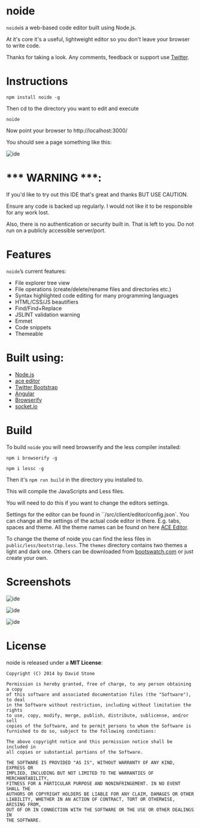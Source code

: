 
noide
====

`noide`is a web-based code editor built using Node.js.

At it's core it's a useful, lightweight editor so you don't leave your browser to write code.

Thanks for taking a look. Any comments, feedback or support use [Twitter](https://twitter.com/node_ide).


Instructions
============

`npm install noide -g`

Then cd to the directory you want to edit and execute

`noide`

Now point your browser to http://localhost:3000/

You should see a page something like this:

![ide](https://raw.github.com/davidjamesstone/noide/gh-pages/images/1.jpg "IDE")


*** WARNING ***:
================
If you'd like to try out this IDE that's great and thanks BUT USE CAUTION.

Ensure any code is backed up regularly.
I would not like it to be responsible for any work lost.

Also, there is no authentication or security built in. That is left to you. Do not run on a publicly accessible server/port.


Features
========

`noide`’s current features:

- File explorer tree view
- File operations (create/delete/rename files and directories etc.)
- Syntax highlighted code editing for many programming languages
- HTML/CSS/JS beautifiers
- Find/Find+Replace
- JSLINT validation warning
- Emmet
- Code snippets
- Themeable

Built using:
============

- [Node.js](https://github.com/joyent/node)
- [ace editor](https://github.com/ajaxorg/ace)
- [Twitter Bootstrap](https://github.com/twbs/bootstrap)
- [Angular](https://github.com/angular/angular.js)
- [Browserify](https://github.com/substack/node-browserify)
- [socket.io](https://github.com/LearnBoost/socket.io)


Build
=====

To build `noide` you will need browserify and the less compiler installed:

`npm i browserify -g`

`npm i lessc -g`

Then it's `npm run build` in the directory you installed to.

This will compile the JavaScripts and Less files.

You will need to do this if you want to change the editors settings.

Settings for the editor can be found in ``/src/client/editor/config.json`.
You can change all the settings of the actual code editor in there. E.g. tabs, spaces and theme.
All the theme names can be found on here [ACE Editor](http://ace.c9.io/build/kitchen-sink.html).

To change the theme of noide you can find the less files in `public/less/bootstrap.less`.
The `themes` directory contains two themes a light and dark one. Others can be downloaded
from [bootswatch.com](http://bootswatch.com/) or just create your own.


Screenshots
===========

![ide](https://raw.github.com/davidjamesstone/noide/gh-pages/images/2.jpg "File System Editor Features")

![ide](https://raw.github.com/davidjamesstone/noide/gh-pages/images/3.jpg "Keyboard Shortcuts")

![ide](https://raw.github.com/davidjamesstone/noide/gh-pages/images/4.jpg "Alternative themes")

License
=======

noide is released under a **MIT License**:

    Copyright (C) 2014 by David Stone

    Permission is hereby granted, free of charge, to any person obtaining a copy
    of this software and associated documentation files (the "Software"), to deal
    in the Software without restriction, including without limitation the rights
    to use, copy, modify, merge, publish, distribute, sublicense, and/or sell
    copies of the Software, and to permit persons to whom the Software is
    furnished to do so, subject to the following conditions:

    The above copyright notice and this permission notice shall be included in
    all copies or substantial portions of the Software.

    THE SOFTWARE IS PROVIDED "AS IS", WITHOUT WARRANTY OF ANY KIND, EXPRESS OR
    IMPLIED, INCLUDING BUT NOT LIMITED TO THE WARRANTIES OF MERCHANTABILITY,
    FITNESS FOR A PARTICULAR PURPOSE AND NONINFRINGEMENT. IN NO EVENT SHALL THE
    AUTHORS OR COPYRIGHT HOLDERS BE LIABLE FOR ANY CLAIM, DAMAGES OR OTHER
    LIABILITY, WHETHER IN AN ACTION OF CONTRACT, TORT OR OTHERWISE, ARISING FROM,
    OUT OF OR IN CONNECTION WITH THE SOFTWARE OR THE USE OR OTHER DEALINGS IN
    THE SOFTWARE.
